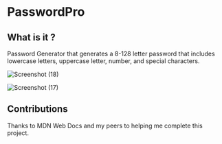 # PasswordPro

## What is it ?

Password Generator that generates a 8-128 letter password that includes lowercase letters, uppercase letter, number, and special characters.

![Screenshot (18)](https://user-images.githubusercontent.com/124737955/228957379-06e8e97a-ef73-4858-8aa7-9417ea4c1c96.png)


![Screenshot (17)](https://user-images.githubusercontent.com/124737955/228957367-21b6e6ee-c149-459c-bdd7-ec0d03b1665b.png)

## Contributions

Thanks to MDN Web Docs and my peers to helping me complete this project.
